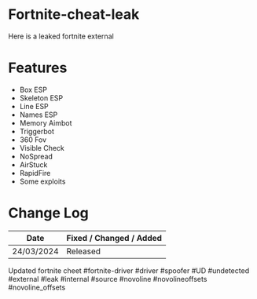 # Fortnite-cheat-leak
Here is a leaked fortnite external

# Features
* Box ESP
* Skeleton ESP
* Line ESP
* Names ESP
* Memory Aimbot
* Triggerbot
* 360 Fov
* Visible Check
* NoSpread
* AirStuck
* RapidFire
* Some exploits


# Change Log 
| Date         | Fixed / Changed / Added |
| ------------ | ----------------------- |
| 24/03/2024   | Released                |





Updated fortnite cheet #fortnite-driver #driver #spoofer #UD #undetected #external #leak #internal #source #novoline #novolineoffsets #novoline_offsets

